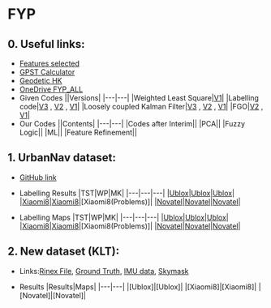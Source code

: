 # FYP
## 0. Useful links:
- [Features selected](https://github.com/ZhengdaoLI0602/FYP/blob/main/Features/README.md)
- [GPST Calculator](https://www.labsat.co.uk/index.php/en/gps-time-calculator)
- [Geodetic HK](https://www.geodetic.gov.hk/en/rinex/downv.aspx)
- [OneDrive FYP_ALL](https://connectpolyu-my.sharepoint.com/:f:/r/personal/18081447d_connect_polyu_hk/Documents/FYP_ALL?csf=1&web=1&e=xfShFL)
- Given Codes
  ||Versions|
  |---|---|
  |Weighted Least Square|[V1](https://github.com/ZhengdaoLI0602/FYP/releases/tag/c_code_wls)|
  |Labelling code|[V3](https://github.com/ZhengdaoLI0602/FYP/releases/tag/labelling_v3) , [V2](https://github.com/ZhengdaoLI0602/FYP/releases/tag/labelling_v2) , [V1](https://github.com/ZhengdaoLI0602/FYP/releases/tag/Labelling_V1)|
  |Loosely coupled Kalman Filter|[V3](https://github.com/ZhengdaoLI0602/FYP/releases/tag/LCKF_V3) , [V2](https://github.com/ZhengdaoLI0602/FYP/releases/tag/LCKF_Version2) , [V1](https://github.com/ZhengdaoLI0602/FYP/releases/tag/LCKF)|
  |FGO|[V2](https://github.com/ZhengdaoLI0602/FYP/releases/tag/FGO_TB_NEW) , [V1](https://github.com/ZhengdaoLI0602/FYP/releases/tag/FGO)|
- Our Codes
  ||Contents|
  |---|---|
  |Codes after Interim||
  |PCA||
  |Fuzzy Logic||
  |ML||
  |Feature Refinement||
  
## 1. UrbanNav dataset:
- [GitHub link](https://github.com/IPNL-POLYU/UrbanNavDataset) 
- Labelling Results
  |TST|WP|MK|
  |---|---|---|
  |[Ublox](https://connectpolyu-my.sharepoint.com/:f:/r/personal/18081447d_connect_polyu_hk/Documents/FYP_ALL/GitHub/Labelling%20results/TST/ublox?csf=1&web=1&e=ZUDwR2)|[Ublox](https://connectpolyu-my.sharepoint.com/:f:/r/personal/18081447d_connect_polyu_hk/Documents/FYP_ALL/GitHub/Labelling%20results/WP/ublox?csf=1&web=1&e=ZSKviO)|[Ublox](https://connectpolyu-my.sharepoint.com/:f:/r/personal/18081447d_connect_polyu_hk/Documents/FYP_ALL/GitHub/Labelling%20results/MK/Ublox?csf=1&web=1&e=Oo9ahB)|
  |[Xiaomi8](https://connectpolyu-my.sharepoint.com/:f:/r/personal/18081447d_connect_polyu_hk/Documents/FYP_ALL/GitHub/Labelling%20results/TST/xiaomi?csf=1&web=1&e=3pIfEz)|[Xiaomi8](https://connectpolyu-my.sharepoint.com/:f:/r/personal/18081447d_connect_polyu_hk/Documents/FYP_ALL/GitHub/Labelling%20results/WP/xiaomi?csf=1&web=1&e=nG12tH)|[Xiaomi8(Problems)]|
  |[Novatel](https://connectpolyu-my.sharepoint.com/:f:/r/personal/18081447d_connect_polyu_hk/Documents/FYP_ALL/GitHub/Labelling%20results/TST/novatel?csf=1&web=1&e=lyxOS8)|[Novatel](https://connectpolyu-my.sharepoint.com/:f:/r/personal/18081447d_connect_polyu_hk/Documents/FYP_ALL/GitHub/Labelling%20results/WP/novatel?csf=1&web=1&e=3P4Hho)|[Novatel](https://connectpolyu-my.sharepoint.com/:f:/r/personal/18081447d_connect_polyu_hk/Documents/FYP_ALL/GitHub/Labelling%20results/MK/Novatel?csf=1&web=1&e=n3dIyl)|

- Labelling Maps
  |TST|WP|MK|
  |---|---|---|
  |[Ublox](https://connectpolyu-my.sharepoint.com/:f:/r/personal/18081447d_connect_polyu_hk/Documents/FYP_ALL/GitHub/Labelling%20results/TST/ublox/jpg?csf=1&web=1&e=XSppp3)|[Ublox](https://connectpolyu-my.sharepoint.com/:f:/r/personal/18081447d_connect_polyu_hk/Documents/FYP_ALL/GitHub/Labelling%20results/WP/ublox/jpg?csf=1&web=1&e=bYF5FJ)|[Ublox](https://connectpolyu-my.sharepoint.com/:i:/r/personal/18081447d_connect_polyu_hk/Documents/FYP_ALL/GitHub/Labelling%20results/MK/Ublox/MK_FIG.jpg?csf=1&web=1&e=hvfavw)|
  |[Xiaomi8](https://connectpolyu-my.sharepoint.com/:f:/r/personal/18081447d_connect_polyu_hk/Documents/FYP_ALL/GitHub/Labelling%20results/TST/xiaomi/jpg?csf=1&web=1&e=6GQP0k)|[Xiaomi8](https://connectpolyu-my.sharepoint.com/:f:/r/personal/18081447d_connect_polyu_hk/Documents/FYP_ALL/GitHub/Labelling%20results/WP/ublox/jpg?csf=1&web=1&e=bYF5FJ)|[Xiaomi8(Problems)]|
  |[Novatel](https://connectpolyu-my.sharepoint.com/:f:/r/personal/18081447d_connect_polyu_hk/Documents/FYP_ALL/GitHub/Labelling%20results/TST/novatel/jpg?csf=1&web=1&e=vF96Nb)|[Novatel](https://connectpolyu-my.sharepoint.com/:f:/r/personal/18081447d_connect_polyu_hk/Documents/FYP_ALL/GitHub/Labelling%20results/WP/novatel/jpg?csf=1&web=1&e=Ifpdfl)|[Novatel](https://connectpolyu-my.sharepoint.com/:i:/r/personal/18081447d_connect_polyu_hk/Documents/FYP_ALL/GitHub/Labelling%20results/MK/Novatel/MK_result_novatel.jpg?csf=1&web=1&e=LvmXFD)|

## 2. New dataset (KLT):
- Links:[Rinex File](https://www.dropbox.com/sh/7iag71h9sfn8f01/AAAlzaqvg50z1axRW_LzRgLaa?dl=0), [Ground Truth](https://www.dropbox.com/sh/8rhqsumsgfjrzzt/AACSaSfBrgEWHePB1RBxDUpXa?dl=0), [IMU data](https://www.dropbox.com/s/oan55icug5y9bw3/1203imudata.csv?dl=0), [Skymask](https://www.dropbox.com/s/rynyv2k6dwdvu3m/KLB.csv?dl=0)
  
- Results
  |Results|Maps|
  |---|---|
  |[Ublox]|[Ublox]|
  |[Xiaomi8]|[Xiaomi8]|
  |[Novatel]|[Novatel]|
